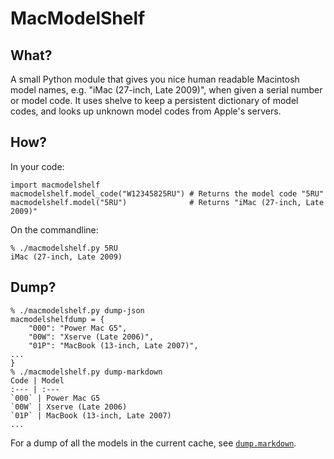 MacModelShelf
=============

What?
-----

A small Python module that gives you nice human readable Macintosh model
names, e.g. "iMac (27-inch, Late 2009)", when given a serial number or model
code. It uses shelve to keep a persistent dictionary of model codes, and looks
up unknown model codes from Apple's servers.

How?
----

In your code:

    import macmodelshelf
    macmodelshelf.model_code("W12345825RU") # Returns the model code "5RU"
    macmodelshelf.model("5RU")              # Returns "iMac (27-inch, Late 2009)"

On the commandline:

    % ./macmodelshelf.py 5RU
    iMac (27-inch, Late 2009)

Dump?
-----

    % ./macmodelshelf.py dump-json
    macmodelshelfdump = {
        "000": "Power Mac G5",
        "00W": "Xserve (Late 2006)",
        "01P": "MacBook (13-inch, Late 2007)",
    ...
    }
    % ./macmodelshelf.py dump-markdown
    Code | Model
    :--- | :---
    `000` | Power Mac G5
    `00W` | Xserve (Late 2006)
    `01P` | MacBook (13-inch, Late 2007)
    ...

For a dump of all the models in the current cache, see [`dump.markdown`](dump.markdown).
